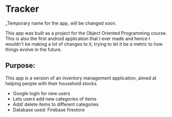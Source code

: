 # Tracker
 _Temporary name for the app, will be changed soon.

This app was built as a project for the Object Oriented Programming course. This is also the first android application that I ever made and hence I wouldn't be making a lot of changes to it, trying to let it be a metric to how things evolve in the future.

## Purpose:
This app is a version of an inventory management application, aimed at helping people with their household stocks.
  * Google login for new users
  * Lets users add new categories of items
  * Add/ delete items to different categories
  * Database used: Firebase firestore

